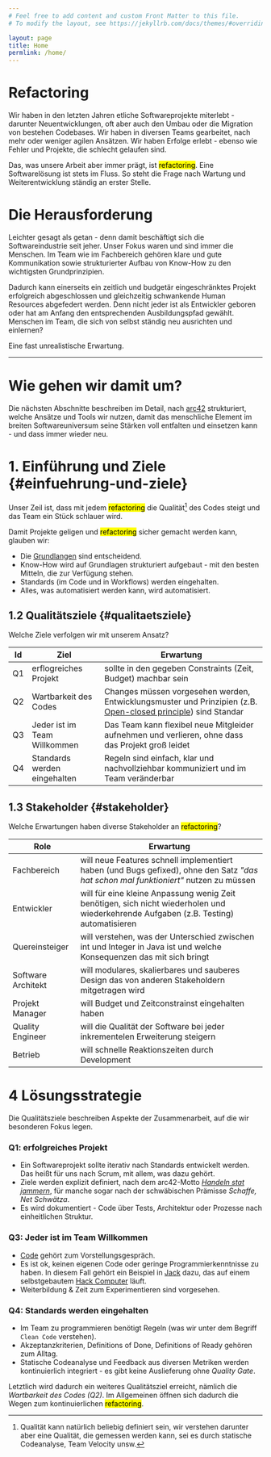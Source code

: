 ```yaml
---
# Feel free to add content and custom Front Matter to this file.
# To modify the layout, see https://jekyllrb.com/docs/themes/#overriding-theme-defaults

layout: page
title: Home
permlink: /home/
---
```


# Refactoring
Wir haben in den letzten Jahren etliche Softwareprojekte miterlebt - darunter Neuentwicklungen, oft aber auch den Umbau oder die Migration von bestehen Codebases.
Wir haben in diversen Teams gearbeitet, nach mehr oder weniger agilen Ansätzen. Wir haben Erfolge erlebt - ebenso wie Fehler und Projekte, die schlecht gelaufen sind.

Das, was unsere Arbeit aber immer prägt, ist <mark>refactoring</mark>. Eine Softwarelösung ist stets im Fluss. So steht die Frage nach Wartung und Weiterentwicklung ständig an erster Stelle.
 
# Die Herausforderung
Leichter gesagt als getan - denn damit beschäftigt sich die Softwareindustrie seit jeher. 
Unser Fokus waren und sind immer die Menschen. Im Team wie im Fachbereich gehören klare und gute Kommunikation sowie strukturierter Aufbau von Know-How zu den wichtigsten Grundprinzipien.

Dadurch kann einerseits ein zeitlich und budgetär eingeschränktes Projekt erfolgreich abgeschlossen und gleichzeitig schwankende Human Resources abgefedert werden. Denn nicht jeder ist als Entwickler geboren oder hat am Anfang den entsprechenden Ausbildungspfad gewählt. Menschen im Team, die sich von selbst ständig neu ausrichten und einlernen? 

Eine fast unrealistische Erwartung.


---
# Wie gehen wir damit um?
Die nächsten Abschnitte beschreiben im Detail, nach [arc42](https://arc42.org) strukturiert, welche Ansätze und Tools wir nutzen, damit das menschliche Element im breiten Softwareuniversum seine Stärken voll entfalten und einsetzen kann - und dass immer wieder neu.


# 1. Einführung und Ziele {#einfuehrung-und-ziele}
 
Unser Zeil ist, dass mit jedem <mark>refactoring</mark> die Qualität[^1] des Codes steigt und das Team ein Stück schlauer wird. 

Damit Projekte geligen und <mark>refactoring</mark> sicher gemacht werden kann, glauben wir:

- Die [Grundlangen](/grundlagen/) sind entscheidend.
- Know-How wird auf Grundlagen strukturiert aufgebaut - mit den besten Mitteln, die zur Verfügung stehen.
- Standards (im Code und in Workflows) werden eingehalten.
- Alles, was automatisiert werden kann, wird automatisiert.



## 1.2 Qualitätsziele {#qualitaetsziele}

Welche Ziele verfolgen wir mit unserem Ansatz? 

|Id| Ziel      | Erwartung |
|--| ----------- | ----------- |
|Q1| erflogreiches Projekt | sollte in den gegeben Constraints (Zeit, Budget) machbar sein    |
|Q2| Wartbarkeit des Codes     | Changes müssen vorgesehen werden, Entwicklungsmuster und Prinzipien (z.B. [Open-closed principle](https://en.wikipedia.org/wiki/Open–closed_principle)) sind Standar       |
|Q3| Jeder ist im Team Willkommen      | Das Team kann flexibel neue Mitgleider aufnehmen und verlieren, ohne dass das Projekt groß leidet       |
|Q4| Standards werden eingehalten     | Regeln sind einfach, klar und nachvollziehbar kommuniziert und im Team veränderbar       |

## 1.3 Stakeholder {#stakeholder}

Welche Erwartungen haben diverse Stakeholder an <mark>refactoring</mark>?

| Role      | Erwartung |
| ----------- | ----------- |
| Fachbereich | will neue Features schnell implementiert haben (und Bugs gefixed), ohne den Satz *"das hat schon mal funktioniert"* nutzen zu müssen        |
| Entwickler      | will für eine kleine Anpassung wenig Zeit benötigen, sich nicht wiederholen und wiederkehrende Aufgaben (z.B. Testing) automatisieren   |
| Quereinsteiger   | will verstehen, was der Unterschied zwischen int und Integer in Java ist und welche Konsequenzen das mit sich bringt       |
| Software Architekt   | will modulares, skalierbares und sauberes Design das von anderen Stakeholdern mitgetragen wird      |
| Projekt Manager   | will Budget und Zeitconstrainst eingehalten haben      |
| Quality Engineer  | will die Qualität der Software bei jeder inkrementelen Erweiterung steigern         |
| Betrieb | will schnelle Reaktionszeiten durch Development        |


# 4 Lösungsstrategie

Die Qualitätsziele beschreiben Aspekte der Zusammenarbeit, auf die wir besonderen Fokus legen.

### Q1: erfolgreiches Projekt
- Ein Softwareprojekt sollte iterativ nach Standards entwickelt werden. Das heißt für uns nach Scrum, mit allem, was dazu gehört.
- Ziele werden explizit definiert, nach dem arc42-Motto [*Handeln stat jammern*](https://www.arc42.de/downloads/Handeln-statt-Jammern.pdf), für manche sogar nach der schwäbischen Prämisse *Schaffe, Net Schwätza*.
- Es wird dokumentiert - Code über Tests, Architektur oder Prozesse nach einheitlichen Struktur.

### Q3: Jeder ist im Team Willkommen  
- [Code](https://www.joelonsoftware.com/2006/10/25/the-guerrilla-guide-to-interviewing-version-30/) gehört zum Vorstellungsgespräch.
- Es ist ok, keinen eigenen Code oder geringe Programmierkenntnisse zu haben. In diesem Fall gehört ein Beispiel in [Jack](https://www.nand2tetris.org) dazu, das auf einem selbstgebautem [Hack Computer](https://www.nand2tetris.org/course) läuft.
- Weiterbildung & Zeit zum Experimentieren sind vorgesehen.

### Q4: Standards werden eingehalten 
- Im Team zu programmieren benötigt Regeln (was wir unter dem Begriff `Clean Code` verstehen).
- Akzeptanzkriterien, Definitions of Done, Definitions of Ready gehören zum Alltag.
- Statische Codeanalyse und Feedback aus diversen Metriken werden kontinuierlich integriert - es gibt keine Auslieferung ohne *Quality Gate*.

Letztlich wird dadurch ein weiteres Qualitätsziel erreicht, nämlich die *Wartbarkeit des Codes (Q2)*. Im Allgemeinen öffnen sich dadurch die Wegen zum kontinuierlichen <mark>refactoring</mark>.  



[^1]: Qualität kann natürlich beliebig definiert sein, wir verstehen darunter aber eine Qualität, die gemessen werden kann, sei es durch statische Codeanalyse, Team Velocity unsw.
